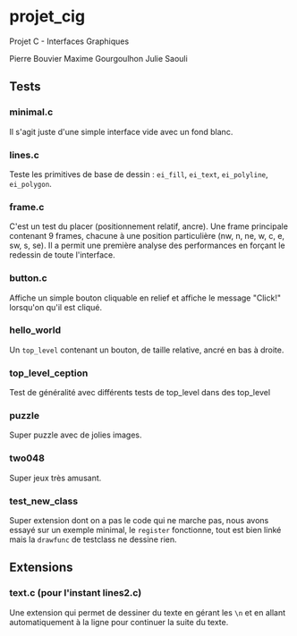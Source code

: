 # projet_cig
Projet C - Interfaces Graphiques

Pierre Bouvier
Maxime Gourgoulhon
Julie Saouli

## Tests

### minimal.c
Il s'agit juste d'une simple interface vide avec un fond blanc.

### lines.c
Teste les primitives de base de dessin : `ei_fill`, `ei_text`, `ei_polyline`, `ei_polygon`.

### frame.c
C'est un test du placer (positionnement relatif, ancre). Une frame principale contenant 9 frames, chacune à une position particulière (nw, n, ne, w, c, e, sw, s, se). Il a permit une première analyse des performances en forçant le redessin de toute l'interface.

### button.c
Affiche un simple bouton cliquable en relief et affiche le message "Click!" lorsqu'on qu'il est cliqué.

### hello_world
Un `top_level` contenant un bouton, de taille relative, ancré en bas à droite.

### top_level_ception
Test de généralité avec différents tests de top_level dans des top_level

### puzzle
Super puzzle avec de jolies images.

### two048
Super jeux très amusant.

### test_new_class
Super extension dont on a pas le code qui ne marche pas, nous avons essayé sur un exemple minimal, le `register` fonctionne, tout est bien linké mais la `drawfunc` de testclass ne dessine rien.

## Extensions

### text.c (pour l'instant lines2.c)
Une extension qui permet de dessiner du texte en gérant les `\n` et en allant automatiquement à la ligne pour continuer la suite du texte.
